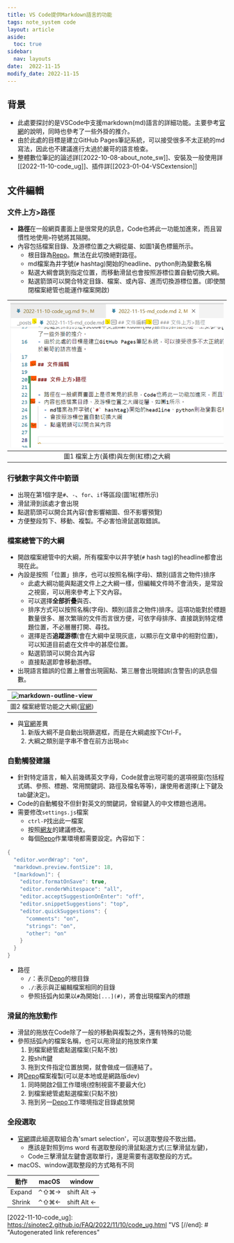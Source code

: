 ```yaml
---
title: VS Code提供Markdown語言的功能
tags: note_system code
layout: article
aside:
  toc: true
sidebar:
  nav: layouts
date:  2022-11-15
modify_date: 2022-11-15
---
```


## 背景

- 此處要探討的是VSCode中支援markdown(md)語言的詳細功能。主要參考[官網][dev]的說明，同時也參考了一些外掛的推介。
- 由於此處的目標是建立GitHub Pages筆記系統，可以接受很多不太正統的md寫法，因此也不建議進行太過於嚴苛的語言檢查。
- 整體數位筆記的論述詳[[2022-10-08-about_note_sw]]、安裝及一般使用詳[[2022-11-10-code_ug]]、插件詳[[2023-01-04-VSCextension]]

## 文件編輯

### 文件上方>路徑

- **路徑**在一般網頁畫面上是很常見的訊息，Code也將此一功能加進來，而且習慣性地使用`>`符號將其隔開。
- 內容包括檔案目錄、及游標位置之大綱從屬、如圖1黃色標籤所示。
  - 根目錄為[Repo][repo]。無法在此切換絕對路徑。
  - md檔案為井字號(`#` hashtag)開始的headline、python則為變數名稱
  - 點選大綱會跳到指定位置，而移動滑鼠也會按照游標位置自動切換大綱。
  - 點選箭頭可以開合特定目錄、檔案、或內容、進而切換游標位置。(即使關閉檔案總管也能運作檔案開啟)

| ![path_above_doc](https://github.com/sinotec2/Focus-on-Air-Quality/raw/main/assets/images/path_above_doc.png "圖1 檔案上方與左側之大綱")|
|:--:|
| 圖1 檔案上方(黃標)與左側(紅標)之大綱|

### 行號數字與文件中箭頭

- 出現在第1個字是`#`、`-`、`for`、`if`等區段(圖1紅標所示)
- 滑鼠滑到該處才會出現
- 點選箭頭可以開合其內容(會影響縮圖、但不影響預覽)
- 方便整段剪下、移動、複製。不必害怕滑鼠選取錯誤。

### 檔案總管下的大綱

- 開啟檔案總管中的大綱，所有檔案中以井字號(`#` hash tag)的headline都會出現在此。
- 內設是按照「位置」排序，也可以按照名稱(字母)、類別(語言之物件)排序
  - 此處大綱功能與點選文件上之大綱一樣，但編輯文件時不會消失，是常設之視窗，可以用來參考上下文內容。
  - 可以選擇**全部折疊**與否、
  - 排序方式可以按照名稱(字母)、類別(語言之物件)排序。這項功能對於標題數量很多、層次繁瑣的文件而言很方便，可依字母排序、直接跳到特定標題位置，不必層層打開、尋找。
  - 選擇是否**追蹤游標**(會在大綱中呈現灰底，以顯示在文章中的相對位置)，可以知道目前處在文件中的甚麼位置。
  - 點選箭頭可以開合其內容
  - 直接點選即會移動游標。
- 出現語言錯誤的位置上層會出現圓點、第三層會出現錯誤(含警告)的訊息個數。

| ![markdown-outline-view](https://code.visualstudio.com/assets/docs/languages/Markdown/markdown-outline-view.png "圖2 檔案總管功能之大綱")|
|:--:|
| 圖2 檔案總管功能之大綱([官網][dev])|

- 與[官網][dev]差異
  1. 新版大綱不是自動出現篩選框，而是在大綱處按下Ctrl-F。
  1. 大綱之類別是字串不會在前方出現`abc`

### 自動觸發建議

- 針對特定語言，輸入前幾碼英文字母，Code就會出現可能的選項視窗(包括程式碼、參照、標題、常用關鍵詞、路徑及檔名等等)，讓使用者選擇(上下鍵及tab鍵決定)。
- Code的自動觸發不但針對英文的關鍵詞，曾經鍵入的中文標題也適用。
- 需要修改`settings.js`檔案
  - `ctrl-P`找出此一檔案
  - 按照[網友](https://mileslin.github.io/2017/05/vscode-設定自動觸發-suggestions/)的建議修改。
  - 每個[Repo][repo]作業環境都需要設定。內容如下：

```java
{
  "editor.wordWrap": "on",
  "markdown.preview.fontSize": 18,
  "[markdown]": {
    "editor.formatOnSave": true,
    "editor.renderWhitespace": "all",
    "editor.acceptSuggestionOnEnter": "off",
    "editor.snippetSuggestions": "top",
    "editor.quickSuggestions": {
      "comments": "on",
      "strings": "on",
      "other": "on"
    }
  }  
}
```

- 路徑
  - `/`：表示[Depo][repo]的根目錄
  - `./`:表示與正編輯檔案相同的目錄
  - 參照括弧內如果以`#`為開始`[...](#)`，將會出現檔案內的標題

### 滑鼠的拖放動作

- 滑鼠的拖放在Code除了一般的移動與複製之外，還有特殊的功能
- 參照括弧內的檔案名稱，也可以用滑鼠的拖放來作業
  1. 到檔案總管處點選檔案(只點不放)
  2. 按shift鍵
  3. 拖到文件指定位置放開，就會做成一個連結了。
- 跨[Depo][repo]檔案複製(可以是本地或是網路版dev)
  1. 同時開啟2個工作環境(控制視窗不要最大化)
  2. 到檔案總管處點選檔案(只點不放)
  3. 拖到另一[Depo][repo]工作環境指定目錄處放開

### 全段選取

- [官網][dev]謂此組選取組合為'smart selection'，可以選取整段不致出錯。
  - 應該是對照到ms word 有選取整段的滑鼠點選方式(三擊滑鼠左鍵)，
  - Code三擊滑鼠左鍵會選取單行，還是需要有選取整段的方式。
- macOS、window選取整段的方式略有不同

動作|macOS|window
:-:|:-:|:-:
Expand|⌃⇧⌘→|shift Alt →
Shrink|⌃⇧⌘←|shift Alt ←

[dev]: https://code.visualstudio.com/docs/languages/markdown "Markdown and Visual Studio Code, code.visualstudio.com"
[repo]: https://zh.wikipedia.org/wiki/儲存庫 "儲存庫（英語：repository）[1]亦稱倉庫、資源庫、資源庫、版本庫、代碼庫、存放庫，在版本控制系統中是指在磁碟儲存上的資料結構，其中包含了檔案、目錄以及元資料。儲存庫可能為分散式（如Git）或集中式（如Subversion）。[2]分散式的儲存庫可以複製到每個使用者的本地；集中式的儲存庫只能儲存在伺服器上。[3]"
[//begin]: # "Autogenerated link references for markdown compatibility"
[2022-11-10-code_ug]: https://sinotec2.github.io/FAQ/2022/11/10/code_ug.html "VS
[//end]: # "Autogenerated link references"
